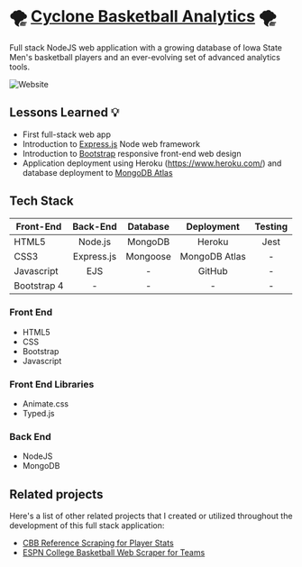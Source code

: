 # :tornado: [Cyclone Basketball Analytics](http://cycloneanalytics.herokuapp.com/) :tornado:

Full stack NodeJS web application with a growing database of Iowa State Men's basketball players and an ever-evolving set of advanced analytics tools.

![Website](https://img.shields.io/website?down_color=red&down_message=offline&up_color=brightgreen&up_message=online&url=https%3A%2F%2Fcycloneanalytics.herokuapp.com)


## Lessons Learned :bulb:
- First full-stack web app
- Introduction to [Express.js](https://expressjs.com/) Node web framework
- Introduction to [Bootstrap](https://getbootstrap.com/) responsive front-end web design
- Application deployment using Heroku (https://www.heroku.com/) and database deployment to [MongoDB Atlas](https://www.mongodb.com/cloud/atlas)

## Tech Stack
| Front-End     | Back-End      | Database  | Deployment    | Testing    |
| ------------- |:-------------:|:---------:|:-------------:|:----------:|
| HTML5         | Node.js       | MongoDB   | Heroku        | Jest       |
| CSS3          | Express.js    | Mongoose  | MongoDB Atlas | -          |
| Javascript    | EJS           | -         | GitHub        | -          |
| Bootstrap 4   | -             | -         | -             | -          |

### Front End
- HTML5 
- CSS
- Bootstrap
- Javascript

### Front End Libraries
- Animate.css
- Typed.js

### Back End
- NodeJS
- MongoDB


## Related projects

Here's a list of other related projects that I created or utilized throughout the development of this full stack application:

- [CBB Reference Scraping for Player Stats](https://github.com/tylersul/js-cbb-web-scraper)
- [ESPN College Basketball Web Scraper for Teams](https://github.com/tylersul/js-espn-cbb-scraper)
